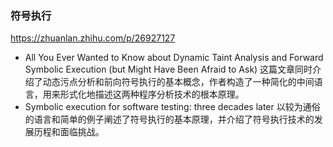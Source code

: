 ### 符号执行
https://zhuanlan.zhihu.com/p/26927127  
- All You Ever Wanted to Know about Dynamic Taint Analysis and Forward Symbolic Execution (but Might Have Been Afraid to Ask) 这篇文章同时介绍了动态污点分析和前向符号执行的基本概念，作者构造了一种简化的中间语言，用来形式化地描述这两种程序分析技术的根本原理。
- Symbolic execution for software testing: three decades later 以较为通俗的语言和简单的例子阐述了符号执行的基本原理，并介绍了符号执行技术的发展历程和面临挑战。